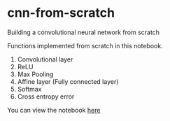 # cnn-from-scratch
Building a convolutional neural network from scratch

Functions implemented from scratch in this notebook.

1. Convolutional layer
2. ReLU
3. Max Pooling
4. Affine layer (Fully connected layer)
5. Softmax
6. Cross entropy error

You can view the notebook [here](http://nbviewer.jupyter.org/github/dreamgonfly/cnn-from-scratch/blob/master/cnn_from_scratch.ipynb)
